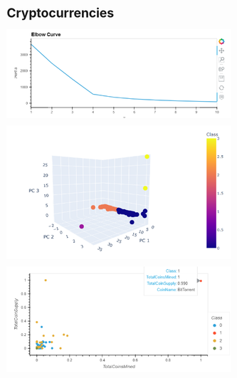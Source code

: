 # Cryptocurrencies

![Elbow Curve](Images/elbow_curve.png)

![3D Scatter](Images/pca_cluster.png)

![2D Scatter](Images/tcs_tcm_scatter.png)
